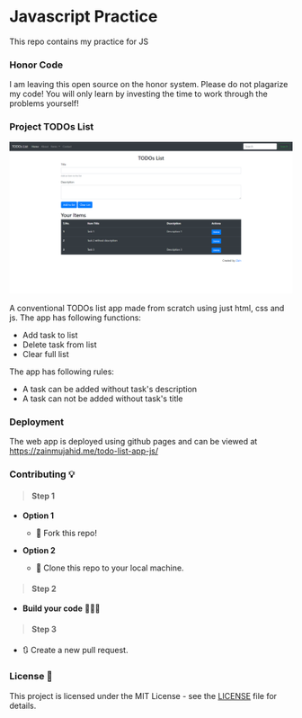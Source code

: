 # **Javascript Practice**
This repo contains my practice for JS

### **Honor Code**
I am leaving this open source on the honor system. Please do not plagarize my code! You will only learn by investing the time to work through the problems yourself!

### **Project TODOs List**

![](./assets/web-app-ss.png)

A conventional TODOs list app made from scratch using just html, css and js. The app has following functions:
- Add task to list
- Delete task from list
- Clear full list

The app has following rules:
- A task can be added without task's description
- A task can not be added without task's title

### **Deployment**
The web app is deployed using github pages and can be viewed at <a href="https://zainmujahid.me/todo-list-app-js/" target="_blank">https://zainmujahid.me/todo-list-app-js/</a>


### **Contributing** 💡
> #### Step 1

- **Option 1**
    - 🍴 Fork this repo!

- **Option 2**
    - 👯 Clone this repo to your local machine.

> #### Step 2

- **Build your code** 🔨🔨🔨

> #### Step 3

- 🔃 Create a new pull request.

### **License 📄**
This project is licensed under the MIT License - see the [LICENSE](./LICENSE) file for details.